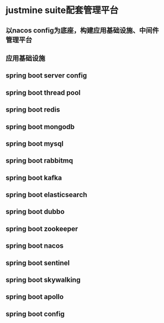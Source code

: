 # justmine suite配套管理平台
## 以nacos config为底座，构建应用基础设施、中间件管理平台
## 应用基础设施
## spring boot server config
## spring boot thread pool
## spring boot redis
## spring boot mongodb
## spring boot mysql
## spring boot rabbitmq
## spring boot kafka
## spring boot elasticsearch
## spring boot dubbo
## spring boot zookeeper
## spring boot nacos
## spring boot sentinel
## spring boot skywalking
## spring boot apollo
## spring boot config